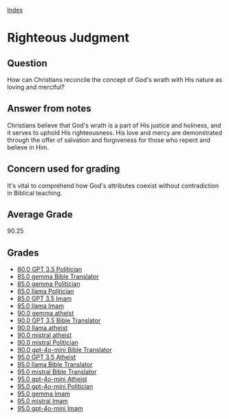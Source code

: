 
[Index](../index.md)
# Righteous Judgment
## Question
How can Christians reconcile the concept of God's wrath with His nature as loving and merciful?

## Answer from notes
Christians believe that God's wrath is a part of His justice and holiness, and it serves to uphold His righteousness. His love and mercy are demonstrated through the offer of salvation and forgiveness for those who repent and believe in Him.

## Concern used for grading
It's vital to comprehend how God's attributes coexist without contradiction in Biblical teaching.

## Average Grade
90.25

## Grades
 * [80.0 GPT 3.5 Politician](../answers/GPT_3.5_Politician/Righteous_Judgment.md)
 * [85.0 gemma Bible Translator](../answers/gemma_Bible_Translator/Righteous_Judgment.md)
 * [85.0 gemma Politician](../answers/gemma_Politician/Righteous_Judgment.md)
 * [85.0 llama Politician](../answers/llama_Politician/Righteous_Judgment.md)
 * [85.0 GPT 3.5 Imam](../answers/GPT_3.5_Imam/Righteous_Judgment.md)
 * [85.0 llama Imam](../answers/llama_Imam/Righteous_Judgment.md)
 * [90.0 gemma atheist](../answers/gemma_atheist/Righteous_Judgment.md)
 * [90.0 GPT 3.5 Bible Translator](../answers/GPT_3.5_Bible_Translator/Righteous_Judgment.md)
 * [90.0 llama atheist](../answers/llama_atheist/Righteous_Judgment.md)
 * [90.0 mistral atheist](../answers/mistral_atheist/Righteous_Judgment.md)
 * [90.0 mistral Politician](../answers/mistral_Politician/Righteous_Judgment.md)
 * [90.0 gpt-4o-mini Bible Translator](../answers/gpt-4o-mini_Bible_Translator/Righteous_Judgment.md)
 * [95.0 GPT 3.5 Atheist](../answers/GPT_3.5_Atheist/Righteous_Judgment.md)
 * [95.0 llama Bible Translator](../answers/llama_Bible_Translator/Righteous_Judgment.md)
 * [95.0 mistral Bible Translator](../answers/mistral_Bible_Translator/Righteous_Judgment.md)
 * [95.0 gpt-4o-mini Atheist](../answers/gpt-4o-mini_Atheist/Righteous_Judgment.md)
 * [95.0 gpt-4o-mini Politician](../answers/gpt-4o-mini_Politician/Righteous_Judgment.md)
 * [95.0 gemma Imam](../answers/gemma_Imam/Righteous_Judgment.md)
 * [95.0 mistral Imam](../answers/mistral_Imam/Righteous_Judgment.md)
 * [95.0 gpt-4o-mini Imam](../answers/gpt-4o-mini_Imam/Righteous_Judgment.md)
